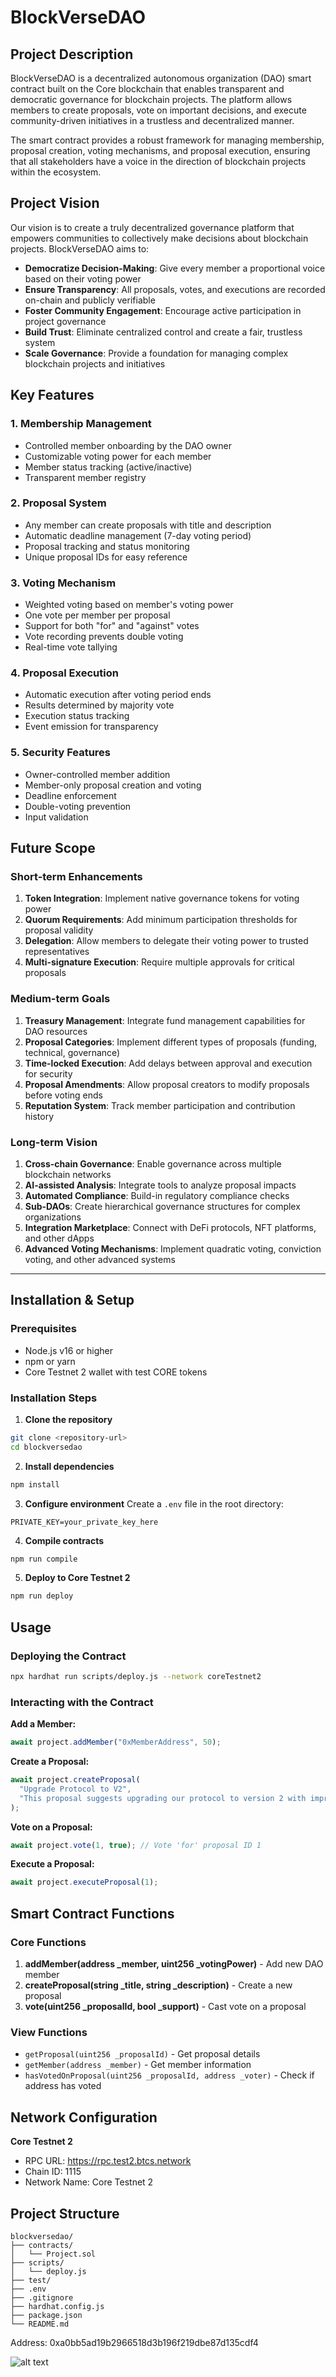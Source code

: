 # BlockVerseDAO

## Project Description

BlockVerseDAO is a decentralized autonomous organization (DAO) smart contract built on the Core blockchain that enables transparent and democratic governance for blockchain projects. The platform allows members to create proposals, vote on important decisions, and execute community-driven initiatives in a trustless and decentralized manner.

The smart contract provides a robust framework for managing membership, proposal creation, voting mechanisms, and proposal execution, ensuring that all stakeholders have a voice in the direction of blockchain projects within the ecosystem.

## Project Vision

Our vision is to create a truly decentralized governance platform that empowers communities to collectively make decisions about blockchain projects. BlockVerseDAO aims to:

- **Democratize Decision-Making**: Give every member a proportional voice based on their voting power
- **Ensure Transparency**: All proposals, votes, and executions are recorded on-chain and publicly verifiable
- **Foster Community Engagement**: Encourage active participation in project governance
- **Build Trust**: Eliminate centralized control and create a fair, trustless system
- **Scale Governance**: Provide a foundation for managing complex blockchain projects and initiatives

## Key Features

### 1. **Membership Management**
- Controlled member onboarding by the DAO owner
- Customizable voting power for each member
- Member status tracking (active/inactive)
- Transparent member registry

### 2. **Proposal System**
- Any member can create proposals with title and description
- Automatic deadline management (7-day voting period)
- Proposal tracking and status monitoring
- Unique proposal IDs for easy reference

### 3. **Voting Mechanism**
- Weighted voting based on member's voting power
- One vote per member per proposal
- Support for both "for" and "against" votes
- Vote recording prevents double voting
- Real-time vote tallying

### 4. **Proposal Execution**
- Automatic execution after voting period ends
- Results determined by majority vote
- Execution status tracking
- Event emission for transparency

### 5. **Security Features**
- Owner-controlled member addition
- Member-only proposal creation and voting
- Deadline enforcement
- Double-voting prevention
- Input validation

## Future Scope

### Short-term Enhancements
1. **Token Integration**: Implement native governance tokens for voting power
2. **Quorum Requirements**: Add minimum participation thresholds for proposal validity
3. **Delegation**: Allow members to delegate their voting power to trusted representatives
4. **Multi-signature Execution**: Require multiple approvals for critical proposals

### Medium-term Goals
1. **Treasury Management**: Integrate fund management capabilities for DAO resources
2. **Proposal Categories**: Implement different types of proposals (funding, technical, governance)
3. **Time-locked Execution**: Add delays between approval and execution for security
4. **Proposal Amendments**: Allow proposal creators to modify proposals before voting ends
5. **Reputation System**: Track member participation and contribution history

### Long-term Vision
1. **Cross-chain Governance**: Enable governance across multiple blockchain networks
2. **AI-assisted Analysis**: Integrate tools to analyze proposal impacts
3. **Automated Compliance**: Build-in regulatory compliance checks
4. **Sub-DAOs**: Create hierarchical governance structures for complex organizations
5. **Integration Marketplace**: Connect with DeFi protocols, NFT platforms, and other dApps
6. **Advanced Voting Mechanisms**: Implement quadratic voting, conviction voting, and other advanced systems

---

## Installation & Setup

### Prerequisites
- Node.js v16 or higher
- npm or yarn
- Core Testnet 2 wallet with test CORE tokens

### Installation Steps

1. **Clone the repository**
```bash
git clone <repository-url>
cd blockversedao
```

2. **Install dependencies**
```bash
npm install
```

3. **Configure environment**
Create a `.env` file in the root directory:
```
PRIVATE_KEY=your_private_key_here
```

4. **Compile contracts**
```bash
npm run compile
```

5. **Deploy to Core Testnet 2**
```bash
npm run deploy
```

## Usage

### Deploying the Contract
```bash
npx hardhat run scripts/deploy.js --network coreTestnet2
```

### Interacting with the Contract

**Add a Member:**
```javascript
await project.addMember("0xMemberAddress", 50);
```

**Create a Proposal:**
```javascript
await project.createProposal(
  "Upgrade Protocol to V2",
  "This proposal suggests upgrading our protocol to version 2 with improved features"
);
```

**Vote on a Proposal:**
```javascript
await project.vote(1, true); // Vote 'for' proposal ID 1
```

**Execute a Proposal:**
```javascript
await project.executeProposal(1);
```

## Smart Contract Functions

### Core Functions

1. **addMember(address _member, uint256 _votingPower)** - Add new DAO member
2. **createProposal(string _title, string _description)** - Create a new proposal
3. **vote(uint256 _proposalId, bool _support)** - Cast vote on a proposal

### View Functions
- `getProposal(uint256 _proposalId)` - Get proposal details
- `getMember(address _member)` - Get member information
- `hasVotedOnProposal(uint256 _proposalId, address _voter)` - Check if address has voted

## Network Configuration

**Core Testnet 2**
- RPC URL: https://rpc.test2.btcs.network
- Chain ID: 1115
- Network Name: Core Testnet 2

## Project Structure

```
blockversedao/
├── contracts/
│   └── Project.sol
├── scripts/
│   └── deploy.js
├── test/
├── .env
├── .gitignore
├── hardhat.config.js
├── package.json
└── README.md
```

Address: 0xa0bb5ad19b2966518d3b196f219dbe87d135cdf4

![alt text](image-1.png)